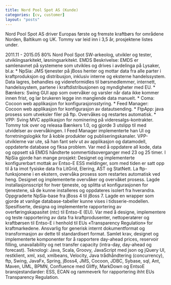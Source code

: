 ```yaml
---
title: Nord Pool Spot AS (Kunde)
categories: [cv, customer]
layout: "posts"
---
```


Nord Pool Spot AS driver Europas første og fremste kraftbørs for områdene Norden, Baltikum og UK.
Tommy var leid inn i 3,5 år, prosjektene listes under.

2011.11 - 2015.05	80%
Nord Pool Spot
SW-arkeolog, utvikler og tester, utviklingsarkitekt, løsningsarkitekt.
	EMDS
Beskrivelse: EMDS er samlenavnet på systemene som utvikles og drives i avdelinga på Lysaker, bl.a:
	* NpSia: JMS tjenester på jBoss henter og mottar data fra alle parter i kraftproduksjon og ­distribusjon, inklusiv interne og eksterne handelssystem. Data lagres, behandles og videreformidles til børsmedlemmer, internett, handelssystem, partene i kraftdistribusjonen og myndigheter med EU.
	* Bænkers: Swing GUI app som overvåker og varsler når data ikke kommer innen frist, og lar brukeren legge inn manglende data manuelt.
	* Coma: Cocoon web applikasjon for konfigurasjonsstyring.
	* Feed Manager: Cocoon web applikasjon for konfigurasjon av datautsending.
	* FtpApp: java prosess som utveksler filer på ftp. Overvåkes og restartes automatisk.
	* VPP: Sving MVC applikasjon for nominering på videresalgs-kontrakter.
Tommy tok over og releasa Bænkers 1.0, og gjorde 3 utslipp til med utvidelser av overvåkingen.
I Feed Manager implementerte han UI og forretningslogikk for å koble produkter og publiseringskanaler.
VPP-utviklerne var ute, så han fant selv ut av applikasjon og datamodell, oppdaterte database og fiksa problem.
Var med å oppdatere all kode, data og oppsett så EMDS håndterte sommertidsoverganger med 23 og 25 timer.
I NpSia gjorde han mange prosjekt:
Designet og implementerte konfigurerbart mottak av Entso-E ESS meldinger, som med tiden er satt opp til å ta imot fysiske data fra LitGrid, Elering, AST og StatNett.
La ftp-funksjonene i en ekstern, overvåka prosess som restartes automatisk ved heng. Designet og implementerte overvåker og overvåket prosess.
Lagde installasjonsscript for hver tjeneste, og splitta ut konfigurasjonen for tjenestene, så de kunne installeres og oppdateres isolert fra hverandra.
Oppgraderte NpSia-base fra jBoss 4 til jBoss 7.
Lagde en wrapper som gjorde at vanlige database-tabeller kunne vises i tidsserie-modellen.
Spesifiserte, designa og implementerte rapportering av overføringskapasitet (ntc) til Entso-E (EU).
Var med å designe, implementere og teste rapportering av data fra kraftprodusenter, nettoperatører og kraftbørsen  til Entso-E i henhold til EUs «Transparency Regulation» for kraftmarkedene. Ansvarlig for generisk internt dokumentformat og transformasjon av dette til standardisert format. Samlet krav, designet og implementerte komponenter for å  rapportere day-ahead prices, reservoir filling, unavailability og net transfer capacity (intra-day, day-ahead og forecast).
Teknologi: Java, Scala, Groovy, JavaScript med json og jQuery UI, rest­klient, xml, xsd, xmlbeans, Velocity, Java trådhåndtering (concurrency), ftp, Swing, JavaFx, Spring, jBoss4, JMS, Cocoon, JDBC, Sybase, sql, Ant, Maven, UML, BPMN, Confluence med Gliffy, MarkDown og Entso­E bransjestandarder: ESS, ECAN og rammeverk for rapportering ihht EUs Transparency Regulation.